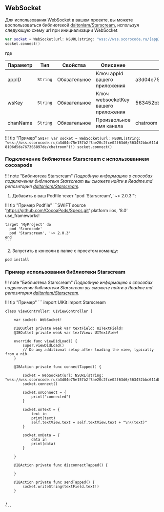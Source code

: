 <a name="WebSocket"></a>

## WebSocket

Для использования WebSocket в вашем проекте, вы можете воспользоваться библиотекой [daltoniam/Starscream](https://github.com/daltoniam/Starscream), используя следующую схему url при инициализации WebSocket: 

```SWIFT
var socket = WebSocket(url: NSURL(string: "wss://wss.scorocode.ru/{appID}/{wsKey}/{chanName}")!)
socket.connect()
```
где

| Параметр | Тип | Свойства | Описание | Пример значения |
| --- | --- | --- | --- | --- | 
| appID | <code>String</code> | Обязательное | Ключ appId вашего приложения | a3d04e75e157b2f7ae20c2fce02f63d6 |
| wsKey | <code>String</code> | Обязательное | Ключ websocketKey вашего приложения | 563452bbc611d8106d5da767365897de |
| chanName | <code>String</code> | Обязательное | Произвольное имя канала | chatroom |

!!! tip "Пример"
    ```SWIFT
    var socket = WebSocket(url: NSURL(string: "wss://wss.scorocode.ru/a3d04e75e157b2f7ae20c2fce02f63d6/563452bbc611d8106d5da767365897de/chatroom")!)
    socket.connect()
    ```

### Подключение библиотеки Starscream с использованием cocoapods

!!! note "Библиотека Starscream"
    *Подробную информацию о способах подключения библиотеки Starscream вы сможете найти в Readme.md репозитория [daltoniam/Starscream](https://github.com/daltoniam/Starscream).*


1) Добавить в ваш Podfile текст "pod 'Starscream', '~> 2.0.3'":

!!! tip "Пример Podfile"
    ```SWIFT
    source 'https://github.com/CocoaPods/Specs.git'
    platform :ios, '8.0'
    use_frameworks!

    target 'MyProject' do
      pod 'Scorocode'
      pod 'Starscream', '~> 2.0.3'
    end
    ```

2) Запустить в консоли в папке с проектом команду:

```
pod install 
```



### Пример использования библиотеки Starscream

!!! note "Библиотека Starscream"
    *Подробную информацию о способах подключения библиотеки Starscream вы сможете найти в Readme.md репозитория [daltoniam/Starscream](https://github.com/daltoniam/Starscream).*


!!! tip "Пример"
    ```
    import UIKit
    import Starscream

    class ViewController: UIViewController {
        
        var socket: WebSocket!

        @IBOutlet private weak var textField: UITextField!
        @IBOutlet private weak var textView: UITextView!
        
        override func viewDidLoad() {
            super.viewDidLoad()
            // Do any additional setup after loading the view, typically from a nib.
        }

        @IBAction private func connectTapped() {
            
            socket = WebSocket(url: NSURL(string: "wss://wss.scorocode.ru/a3d04e75e157b2f7ae20c2fce02f63d6/563452bbc611d8106d5da767365897de/chatroom")!)
            socket.connect()
            
            socket.onConnect = {
                print("connected")
            }
            
            socket.onText = {
                text in
                print(text)
                self.textView.text = self.textView.text + "\n\(text)"
            }
            
            socket.onData = {
                data in
                print(data)
            }
            
        }
        
        @IBAction private func disconnectTapped() {
            
        }
        
        @IBAction private func sendTapped() {
            socket.writeString(textField.text!)
        }
        

    }
    ```